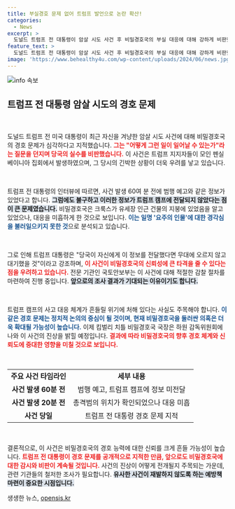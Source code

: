 ```yaml
---
title: 부실경호 문제 없어 트럼프 발언으로 논란 확산!
categories:
  - News
excerpt: >
  도널드 트럼프 전 대통령이 암살 시도 사건 후 비밀경호국의 부실 대응에 대해 강하게 비판했습니다. 그는 총격범이 캠프 근처에 있었음에도 불구하고 경고를 받지 못했다고 주장하며, 경호 논란이 더욱 커질 것으로 예상됩니다.
feature_text: >
  도널드 트럼프 전 대통령이 암살 시도 사건 후 비밀경호국의 부실 대응에 대해 강하게 비판했습니다. 그는 총격범이 캠프 근처에 있었음에도 불구하고 경고를 받지 못했다고 주장하며, 경호 논란이 더욱 커질 것으로 예상됩니다.
image: 'https://www.behealthy4u.com/wp-content/uploads/2024/06/news.jpg'
---
```


<p><img src="https://www.behealthy4u.com/wp-content/uploads/2024/06/news.jpg" alt="info 속보" /></p>

<h2 data-ke-size="size26">트럼프 전 대통령 암살 시도의 경호 문제</h2>

<p data-ke-size="size16">&nbsp;</p>

<p>도널드 트럼프 전 미국 대통령이 최근 자신을 겨냥한 암살 시도 사건에 대해 비밀경호국의 경호 문제가 심각하다고 지적했습니다. <b><span style="color: #ee2323;">그는 "어떻게 그런 일이 일어날 수 있는가"라는 질문을 던지며 당국의 실수를 비판했습니다.</span></b> 이 사건은 트럼프 지지자들이 모인 펜실베이니아 집회에서 발생하였으며, 그 당시의 긴박한 상황이 더욱 우려를 낳고 있습니다. </p>

<p data-ke-size="size16">&nbsp;</p>

<p>트럼프 전 대통령의 인터뷰에 따르면, 사건 발생 60여 분 전에 범행 예고와 같은 정보가 있었다고 합니다. <b><span style="background-color: #21538527;">그럼에도 불구하고 이러한 정보가 트럼프 캠프에 전달되지 않았다는 점이 큰 문제였습니다.</span></b> 비밀경호국은 크룩스가 유세장 인근 건물의 지붕에 있었음을 알고 있었으나, 대응을 미흡하게 한 것으로 보입니다. <b><span style="color: #1a5490;">이는 일명 '요주의 인물'에 대한 경각심을 불러일으키지 못한 것</span></b>으로 분석되고 있습니다. </p>

<p data-ke-size="size16">&nbsp;</p>

<p>그로 인해 트럼프 대통령은 "당국이 자신에게 이 정보를 전달했다면 무대에 오르지 않고 대기했을 것"이라고 강조하며, <b><span style="color: #ee2323;">이 사건이 비밀경호국의 신뢰성에 큰 타격을 줄 수 있다는 점을 우려하고 있습니다.</span></b> 전문 기관인 국토안보부는 이 사건에 대해 적절한 감찰 절차를 마련하여 진행 중입니다. <b><span style="background-color: #21538527;">앞으로의 조사 결과가 기대되는 이유이기도 합니다.</span></b></p>

<p data-ke-size="size16">&nbsp;</p>

<p>트럼프 캠프의 사고 대응 체계가 흔들릴 위기에 처해 있다는 사실도 주목해야 합니다. <b><span style="color: #1a5490;">이 같은 경호 문제는 정치적 논의의 중심이 될 것이며, 현재 비밀경호국을 둘러싼 의혹은 더욱 확대될 가능성이 높습니다.</span></b> 이제 킴벌리 치틀 비밀경호국 국장은 하원 감독위원회에 나와 이 사건의 진상을 밝힐 예정입니다. <b><span style="color: #ee2323;">결과에 따라 비밀경호국의 향후 경호 체계와 신뢰도에 중대한 영향을 미칠 것으로 보입니다.</span></b> </p>

<p data-ke-size="size16">&nbsp;</p>

<table>
  <tr>
    <td style="text-align: center; height: 17px;"><b>주요 사건 타임라인</b></td>
    <td style="text-align: center; height: 17px;"><b>세부 내용</b></td>
  </tr>
  <tr>
    <td style="text-align: center; height: 17px;"><b>사건 발생 60분 전</b></td>
    <td style="text-align: center; height: 17px;">범행 예고, 트럼프 캠프에 정보 미전달</td>
  </tr>
  <tr>
    <td style="text-align: center; height: 17px;"><b>사건 발생 20분 전</b></td>
    <td style="text-align: center; height: 17px;">총격범의 위치가 확인되었으나 대응 미흡</td>
  </tr>
  <tr>
    <td style="text-align: center; height: 17px;"><b>사건 당일</b></td>
    <td style="text-align: center; height: 17px;">트럼프 전 대통령 경호 문제 지적</td>
  </tr>
</table>

<p data-ke-size="size16">&nbsp;</p>

<p>결론적으로, 이 사건은 비밀경호국의 경호 능력에 대한 신뢰를 크게 흔들 가능성이 높습니다. <b><span style="color: #ee2323;">트럼프 전 대통령이 경호 문제를 공개적으로 지적한 만큼, 앞으로도 비밀경호국에 대한 감시와 비판이 계속될 것입니다.</span></b> 사건의 진상이 어떻게 전개될지 주목되는 가운데, 관련 기관들의 철저한 조사가 필요합니다. <b><span style="background-color: #21538527;">유사한 사건이 재발하지 않도록 하는 예방책 마련이 중요한 시점입니다.</span></b></p>
생생한 뉴스, <a href="https://opensis.kr" rel="dofollow">opensis.kr</a>


